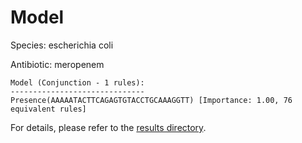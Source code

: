 
# Model

Species: escherichia coli

Antibiotic: meropenem

```
Model (Conjunction - 1 rules):
------------------------------
Presence(AAAAATACTTCAGAGTGTACCTGCAAAGGTT) [Importance: 1.00, 76 equivalent rules]

```

For details, please refer to the [results directory](../../../../../results/scm_b/escherichia+coli/meropenem/repeat_6/).

